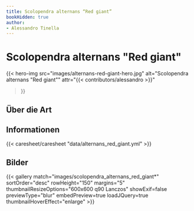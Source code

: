 ```yaml
---
title: Scolopendra alternans “Red giant” 
bookHidden: true
author:
- Alessandro Tinella
---
```

# Scolopendra alternans "Red giant"

{{< hero-img 
    src="images/alternans-red-giant-hero.jpg" 
    alt="Scolopendra alternans \"Red giant\"" 
    attr="{{< contributors/alessandro >}}" 
>}}


## Über die Art

## Informationen

{{< caresheet/caresheet "data/alternans_red_giant.yml" >}}

<!-- ## Geschlechtsunterscheidung -->

## Bilder

{{< gallery match="images/scolopendra_alternans_red_giant*" sortOrder="desc" rowHeight="150" margins="5" thumbnailResizeOptions="600x600 q90 Lanczos" showExif=false previewType="blur" embedPreview=true loadJQuery=true thumbnailHoverEffect="enlarge" >}}
